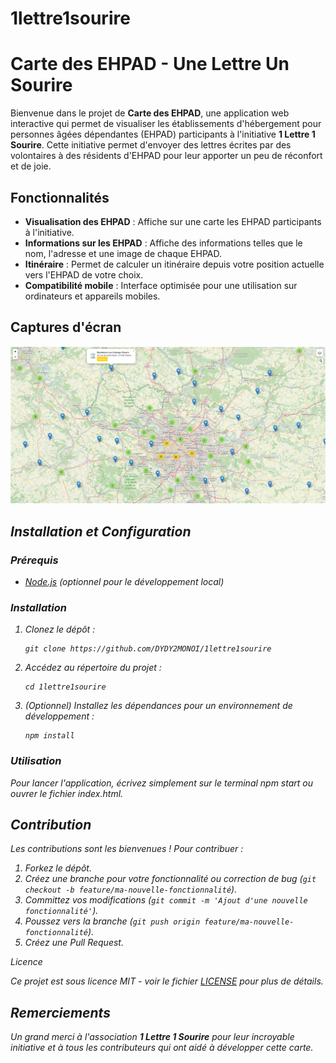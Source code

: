 # 1lettre1sourire

<!DOCTYPE html>
<html lang="fr">
<head>
    <meta charset="UTF-8">
    <meta name="viewport" content="width=device-width, initial-scale=1.0">
</head>
<body>
    <h1>Carte des EHPAD - Une Lettre Un Sourire</h1>
    <p>
        Bienvenue dans le projet de <strong>Carte des EHPAD</strong>, une application web interactive qui permet de visualiser les établissements d'hébergement pour personnes âgées dépendantes (EHPAD) participants à l'initiative <strong>1 Lettre 1 Sourire</strong>. Cette initiative permet d'envoyer des lettres écrites par des volontaires à des résidents d'EHPAD pour leur apporter un peu de réconfort et de joie.
    </p>
    <h2>Fonctionnalités</h2>
    <ul>
        <li><strong>Visualisation des EHPAD</strong> : Affiche sur une carte les EHPAD participants à l'initiative.</li>
        <li><strong>Informations sur les EHPAD</strong> : Affiche des informations telles que le nom, l'adresse et une image de chaque EHPAD.</li>
        <li><strong>Itinéraire</strong> : Permet de calculer un itinéraire depuis votre position actuelle vers l'EHPAD de votre choix.</li>
        <li><strong>Compatibilité mobile</strong> : Interface optimisée pour une utilisation sur ordinateurs et appareils mobiles.</li>
    </ul>
    <h2>Captures d'écran</h2>
    <p><em><img src="assets/screen.png"</p>
    <h2>Installation et Configuration</h2>
    <h3>Prérequis</h3>
    <ul>
        <li><a href="https://nodejs.org/">Node.js</a> (optionnel pour le développement local)</li>
    </ul>
    <h3>Installation</h3>
    <ol>
        <li>Clonez le dépôt :
            <pre><code>git clone https://github.com/DYDY2MONOI/1lettre1sourire</code></pre>
        </li>
        <li>Accédez au répertoire du projet :
            <pre><code>cd 1lettre1sourire</code></pre>
        </li>
        <li>(Optionnel) Installez les dépendances pour un environnement de développement :
            <pre><code>npm install</code></pre>
        </li>
    </ol>
    <h3>Utilisation</h3>
    <p>
        Pour lancer l'application, écrivez simplement sur le terminal npm start ou ouvrer le fichier index.html.
    </p>
    <h2>Contribution</h2>
    <p>Les contributions sont les bienvenues ! Pour contribuer :</p>
    <ol>
        <li>Forkez le dépôt.</li>
        <li>Créez une branche pour votre fonctionnalité ou correction de bug (<code>git checkout -b feature/ma-nouvelle-fonctionnalité</code>).</li>
        <li>Committez vos modifications (<code>git commit -m 'Ajout d'une nouvelle fonctionnalité'</code>).</li>
        <li>Poussez vers la branche (<code>git push origin feature/ma-nouvelle-fonctionnalité</code>).</li>
        <li>Créez une Pull Request.</li>
    </ol
    <h2>Licence</h2>
    <p>
        Ce projet est sous licence MIT - voir le fichier <a href="LICENSE">LICENSE</a> pour plus de détails.
    </p>
    <h2>Remerciements</h2>
    <p>
        Un grand merci à l'association <strong>1 Lettre 1 Sourire</strong> pour leur incroyable initiative et à tous les contributeurs qui ont aidé à développer cette carte.
    </p>
</body>
</html>
